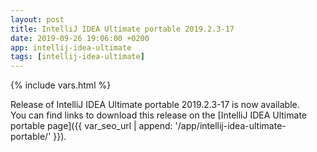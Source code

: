 ```yaml
---
layout: post
title: IntelliJ IDEA Ultimate portable 2019.2.3-17
date: 2019-09-26 19:06:00 +0200
app: intellij-idea-ultimate
tags: [intellij-idea-ultimate]
---
```

{% include vars.html %}

Release of IntelliJ IDEA Ultimate portable 2019.2.3-17 is now available.<br />
You can find links to download this release on the [IntelliJ IDEA Ultimate portable page]({{ var_seo_url | append: '/app/intellij-idea-ultimate-portable/' }}).
